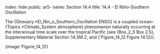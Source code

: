 index: hide
public: ar5-
name: Section 14.4
title: 14.4 - El Niño-Southern Oscillation

The {Glossary.*El_Nin_o_Southern_Oscillation ENSO} is a coupled ocean–{Topics.*Climate_System atmosphere} phenomenon naturally occurring at the interannual time scale over the tropical Pacific (see {Box_2_5 Box 2.5}, Supplementary Material Section 14.SM.2, and {'Figure_14_12 Figure 14.12}).

{image:'Figure_14_12}
